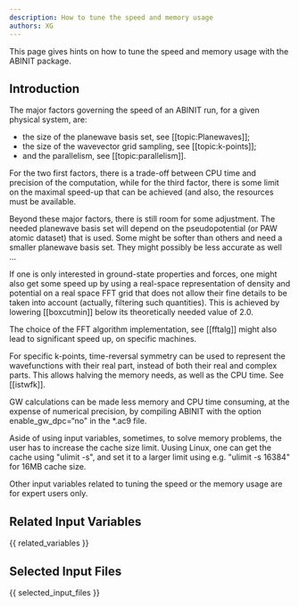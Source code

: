 ```yaml
---
description: How to tune the speed and memory usage
authors: XG
---
```

<!--- This is the source file for this topics. Can be edited. -->

This page gives hints on how to tune the speed and memory usage with the ABINIT package.

## Introduction

The major factors governing the speed of an ABINIT run, for a given physical system, are:

  * the size of the planewave basis set, see [[topic:Planewaves]];
  * the size of the wavevector grid sampling, see [[topic:k-points]];
  * and the parallelism, see [[topic:parallelism]].

For the two first factors, there is a trade-off between CPU time and precision
of the computation, while for the third factor, there is some limit on the
maximal speed-up that can be achieved (and also, the resources must be available.

Beyond these major factors, there is still room for some adjustment. The
needed planewave basis set will depend on the pseudopotential (or PAW atomic
dataset) that is used. Some might be softer than others and need a smaller
planewave basis set. They might possibly be less accurate as well ...

If one is only interested in ground-state properties and forces, one might
also get some speed up by using a real-space representation of density and
potential on a real space FFT grid that does not allow their fine details to
be taken into account (actually, filtering such quantities). This is achieved
by lowering [[boxcutmin]] below its theoretically needed value of 2.0.

The choice of the FFT algorithm implementation, see [[fftalg]] might also lead
to significant speed up, on specific machines.

For specific k-points, time-reversal symmetry can be used to represent the
wavefunctions with their real part, instead of both their real and complex parts. 
This allows halving the memory needs, as well as the CPU time. 
See [[istwfk]].

GW calculations can be made less memory and CPU time consuming,
at the expense of numerical precision,
by compiling ABINIT with the option enable_gw_dpc=“no" in the *.ac9 file.

Aside of using input variables, sometimes, to solve memory problems, the user has to increase the cache size limit.
Uusing Linux, one can get the cache using "ulimit -s", and set it to a larger limit using e.g. "ulimit -s 16384" for 16MB cache size.

Other input variables related to tuning the speed or the memory usage are for expert users only.

## Related Input Variables

{{ related_variables }}

## Selected Input Files

{{ selected_input_files }}

